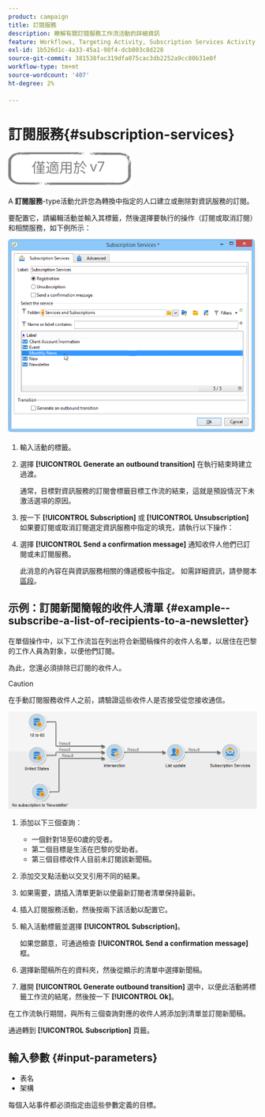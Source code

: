 ```yaml
---
product: campaign
title: 訂閱服務
description: 瞭解有關訂閱服務工作流活動的詳細資訊
feature: Workflows, Targeting Activity, Subscription Services Activity
exl-id: 1b526d1c-4a33-45a1-98f4-dcb803c8d228
source-git-commit: 381538fac319dfa075cac3db2252a9cc80b31e0f
workflow-type: tm+mt
source-wordcount: '407'
ht-degree: 2%

---
```


# 訂閱服務{#subscription-services}

![](../../assets/v7-only.svg)

A **訂閱服務**-type活動允許您為轉換中指定的人口建立或刪除對資訊服務的訂閱。

要配置它，請編輯活動並輸入其標籤，然後選擇要執行的操作（訂閱或取消訂閱）和相關服務，如下例所示：

![](assets/edit_service_inscription.png)

1. 輸入活動的標籤。
1. 選擇 **[!UICONTROL Generate an outbound transition]** 在執行結束時建立過渡。

   通常，目標對資訊服務的訂閱會標籤目標工作流的結束，這就是預設情況下未激活選項的原因。

1. 按一下 **[!UICONTROL Subscription]** 或 **[!UICONTROL Unsubscription]** 如果要訂閱或取消訂閱選定資訊服務中指定的填充，請執行以下操作：
1. 選擇 **[!UICONTROL Send a confirmation message]** 通知收件人他們已訂閱或未訂閱服務。

   此消息的內容在與資訊服務相關的傳遞模板中指定。 如需詳細資訊，請參閱本[區段](../../delivery/using/managing-subscriptions.md)。

## 示例：訂閱新聞簡報的收件人清單 {#example--subscribe-a-list-of-recipients-to-a-newsletter}

在單個操作中，以下工作流旨在列出符合新聞稿條件的收件人名單，以居住在巴黎的工作人員為對象，以便他們訂閱。

為此，您還必須排除已訂閱的收件人。

>[!CAUTION]
>
>在手動訂閱服務收件人之前，請驗證這些收件人是否接受從您接收通信。

![](assets/subscription_services_example.png)

1. 添加以下三個查詢：

   * 一個針對18至60歲的受者。
   * 第二個目標是生活在巴黎的受助者。
   * 第三個目標收件人目前未訂閱該新聞稿。

1. 添加交叉點活動以交叉引用不同的結果。
1. 如果需要，請插入清單更新以使最新訂閱者清單保持最新。
1. 插入訂閱服務活動，然後按兩下該活動以配置它。
1. 輸入活動標籤並選擇 **[!UICONTROL Subscription]**。

   如果您願意，可通過檢查 **[!UICONTROL Send a confirmation message]** 框。

1. 選擇新聞稿所在的資料夾，然後從顯示的清單中選擇新聞稿。
1. 離開 **[!UICONTROL Generate outbound transition]** 選中，以便此活動將標籤工作流的結尾，然後按一下 **[!UICONTROL Ok]**。

在工作流執行期間，與所有三個查詢對應的收件人將添加到清單並訂閱新聞稿。

通過轉到 **[!UICONTROL Subscription]** 頁籤。

## 輸入參數 {#input-parameters}

* 表名
* 架構

每個入站事件都必須指定由這些參數定義的目標。
